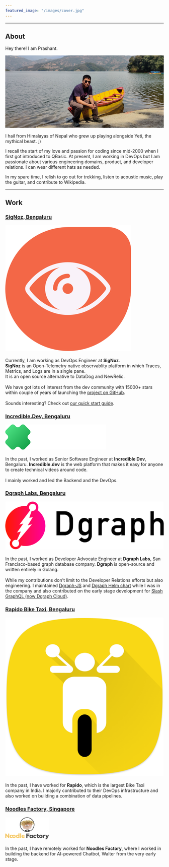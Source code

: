 ```yaml
---
featured_image: "/images/cover.jpg"
---
```


---

## About

Hey there! I am Prashant.

![Prashant's Photo](/images/website.jpg)

I hail from Himalayas of Nepal who grew up playing alongside Yeti,
the mythical beast. ;)

I recall the start of my love and passion for coding since mid-2000 when
I first got introduced to QBasic. At present, I am working in DevOps but
I am passionate about various engineering domains, product, and
developer relations. I can wear different hats as needed.

In my spare time, I relish to go out for trekking, listen to acoustic music, play the guitar, and
contribute to Wikipedia.

---

## Work

<article class="pa3 pa0-ns nested-copy-line-height nested-img">
    <aside class="flex-ns flex-wrap justify-around mt0">
        <div class="relative w-100 mb4 bg-white">
            <div class="bg-white mb2 pv3 ph4 gray overflow-hidden">
                <!-- <span class="f6 db">{{ humanize .Section }}</span> -->
                <h1 class="f3 fw1 athelas mt2 lh-title">
                <a href="https://signoz.io?referrer=prashantshahi.dev" class="link black dim">
                    <span>SigNoz, Bengaluru</span>
                    <p class="w-30 center">
                        <img src="/images/signoz.svg" alt="SigNoz">
                    </p>
                </a>
                </h1>
                <div class="nested-links f5 lh-copy nested-copy-line-height">
                    Currently, I am working as DevOps Engineer at <b>SigNoz</b>.<br/>
                    <b>SigNoz</b> is an Open-Telemetry native observablity platform
                    in which Traces, Metrics, and Logs are in a single pane.<br/>
                    It is an open source alternative to DataDog and NewRelic.<br/><br/>
                    We have got lots of interest from the dev community with 15000+ stars
                    within couple of years of launching the <a href="https://github.com/SigNoz/signoz?referrer=prashantshahi.dev">project on GitHub</a>.<br/><br/>
                    Sounds interesting? Check out <a href="https://signoz.io/docs?referrer=prashantshahi.dev">our quick start guide</a>.
                </div>
            </div>
        </div>
        <div class="relative w-100 mb4 bg-white">
            <div class="bg-white mb2 pv3 ph4 gray overflow-hidden">
                <!-- <span class="f6 db">{{ humanize .Section }}</span> -->
                <h1 class="f3 fw1 athelas mt2 lh-title">
                <a href="https://incredible.dev?referrer=prashantshahi.dev" class="link black dim">
                    <span>Incredible.Dev, Bengaluru</span>
                    <p class="w-30 center bg-black pa1">
                        <img src="/images/incredibledev.svg" alt="Incredible Dev">
                    </p>
                </a>
                </h1>
                <div class="nested-links f5 lh-copy nested-copy-line-height">
                    In the past, I worked as Senior Software Engineer at <b>Incredible Dev</b>, Bengaluru.
                    <b>Incredible.dev</b> is the web platform that makes it easy for anyone to create technical
                    videos around code.<br/><br/>
                    I mainly worked and led the Backend and the DevOps.
                </div>
            </div>
        </div>
        <div class="relative w-100 mb4 bg-white">
            <div class="bg-white mb2 pv3 ph4 gray overflow-hidden">
                <!-- <span class="f6 db">{{ humanize .Section }}</span> -->
                <h1 class="f3 fw1 athelas mt2 lh-title">
                <a href="https://dgraph.io?referrer=prashantshahi.dev" class="link black dim">
                    <span>Dgraph Labs, Bengaluru</span>
                    <p class="w-30 center">
                        <img src="/images/dgraph.svg" alt="Dgraph logo">
                    </p>
                </a>
                </h1>
                <div class="nested-links f5 lh-copy nested-copy-line-height">
                    In the past, I worked as Developer Advocate Engineer at <b>Dgraph Labs</b>,
                    San Francisco-based graph database company. <b>Dgraph</b> is open-source
                    and written entirely in Golang.<br/><br/>
                    While my contributions don't limit to the Developer Relations efforts but also engineering.
                    I maintained <a href="https://github.com/dgraph-io/dgraph-js?referrer=prashantshahi.dev">Dgraph-JS</a> and <a href="https://github.com/dgraph-io/charts?referrer=prashantshahi.dev">Dgraph Helm chart</a> while I was in the company and also contributed
                    on the early stage development for <a href="https://cloud.dgraph.io?referrer=prashantshahi.dev">Slash GraphQL (now Dgraph Cloud)</a>.
                </div>
            </div>
        </div>
        <div class="relative w-100 mb4 bg-white">
            <div class="bg-white mb2 pv3 ph4 gray overflow-hidden tc-l center">
                <!-- <span class="f6 db">{{ humanize .Section }}</span> -->
                <h1 class="f3 fw1 athelas mt2 lh-title">
                <a href="https://rapido.bike?referrer=prashantshahi.dev" class="link black dim">
                    <span>Rapido Bike Taxi, Bengaluru</span>
                    <p class="w-30 center">
                        <img src="/images/rapido.png" alt="Rapido logo">
                    </p>
                </a>
                </h1>
                <div class="nested-links f5 lh-copy nested-copy-line-height">
                    In the past, I have worked for <b>Rapido</b>, which is the largest Bike Taxi company in India.
                    I majorly contributed to their DevOps infrastructure and also worked on building
                    a combination of data pipelines.
                </div>
            </div>
        </div>
        <div class="relative w-100 mb4 bg-white">
            <div class="bg-white mb2 pv3 ph4 gray overflow-hidden">
                <!-- <span class="f6 db">{{ humanize .Section }}</span> -->
                <h1 class="f3 fw1 athelas mt2 lh-title">
                <a href="https://www.noodlefactory.ai?referrer=prashantshahi.dev" class="link black dim">
                    <span>Noodles Factory, Singapore</span>
                    <p class="w-30 center">
                        <img src="/images/noodlesfactory.png" alt="Noodles Factory logo">
                    </p>
                </a>
                </h1>
                <div class="nested-links f5 lh-copy nested-copy-line-height">
                    In the past, I have remotely worked for <b>Noodles Factory</b>, where I worked in building
                    the backend for AI-powered Chatbot, Walter from the very early stage.
                </div>
            </div>
        </div>
    </aside>
</article>
